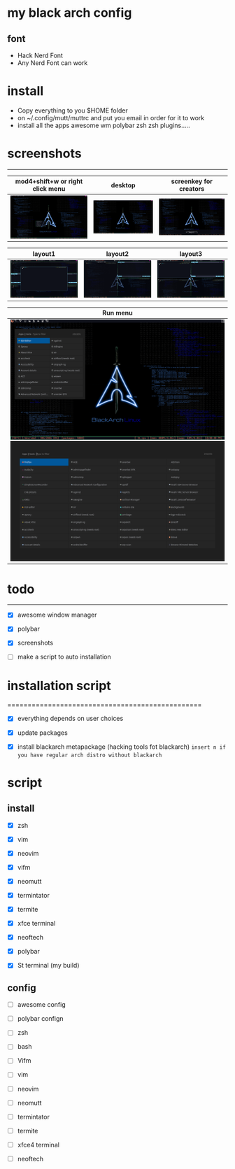 # my black arch config
## font 
* Hack Nerd Font
* Any Nerd Font can work

# install
 * Copy everything to you $HOME folder 
 * on ~/.config/mutt/muttrc and put you email in order for it to work
 * install all the apps awesome wm polybar zsh zsh plugins.....
# screenshots
-----------------------------------------------


  |mod4+shift+w or right click menu|        desktop          |screenkey for creators    |
  |:------------------------------:|:-----------------------:|:------------------------:|
  |![pics/2.png](pics/2.png)       |![pics/1.png](pics/1.png)|![pics/8.png](pics/8.png) |

   |        layout1          |        layout2          |        layout3          |
   |:-----------------------:|:-----------------------:|:-----------------------:|
   |![pics/3.png](pics/3.png)|![pics/4.png](pics/4.png)|![pics/5.png](pics/5.png)|
   

  |          Run menu                                   |
  |:---------------------------------------------------:|
  | ![pics/6.png](pics/6.png) ![pics/7.png](pics/7.png) |
 
# todo 
-----------------------------------------------
- [X] awesome window manager

- [X] polybar

- [X] screenshots

- [ ] make a script to auto installation

# installation script
================================================

- [X] everything depends on user choices

- [X] update packages

- [X] install blackarch metapackage (hacking tools fot blackarch)
        `insert n if you have regular arch distro without blackarch`

# script

## install
- [X] zsh

- [X] vim

- [X] neovim

- [X] vifm

- [X] neomutt

- [X] termintator

- [X] termite

- [X] xfce terminal

- [X] neoftech

- [X]  polybar

- [X] St terminal (my build)

## config

- [ ]  awesome config

- [ ]  polybar confign 

- [ ] zsh

- [ ] bash

- [ ] Vifm

- [ ] vim

- [ ] neovim

- [ ] neomutt

- [ ] termintator

- [ ] termite

- [ ] xfce4 terminal

- [ ] neoftech
